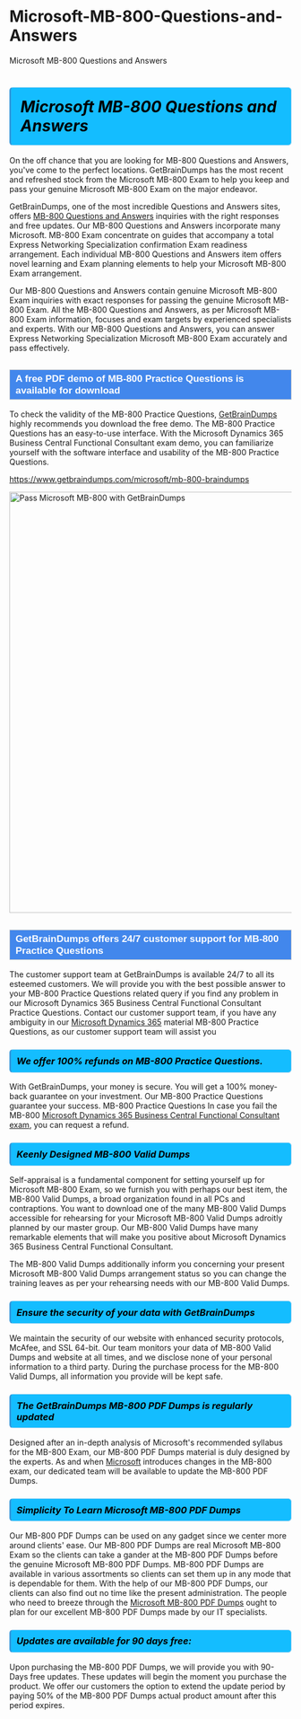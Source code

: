 # Microsoft-MB-800-Questions-and-Answers
Microsoft MB-800 Questions and Answers
<h1><strong><span style="display: block; color: #000000; background: #14BDFF; border: 0.5px solid #AED6F1; border-left: 3px solid #3498DB; padding: .6em; border-radius: 6px;">                     <em>Microsoft MB-800 <span class="exam_variation">Questions and Answers</span> </em>                </span></strong>            </h1>                        <p>On the off chance that you are looking for MB-800 <span class="exam_variation">Questions and Answers</span>, you've come to the perfect locations.             GetBrainDumps has the most recent and refreshed stock from the Microsoft MB-800 Exam to help you keep and pass your genuine Microsoft MB-800 Exam on the major endeavor.</p>                        <p>GetBrainDumps, one of the most incredible <span class="exam_variation">Questions and Answers</span> sites, offers <a href="https://www.getbraindumps.com/microsoft/mb-800-braindumps">MB-800 <span class="exam_variation">Questions and Answers</span></a> inquiries with the right responses and free updates. Our MB-800 <span class="exam_variation">Questions and Answers</span> incorporate             many Microsoft. MB-800 Exam concentrate on guides that accompany a total Express Networking Specialization confirmation Exam readiness arrangement. Each individual             MB-800 <span class="exam_variation">Questions and Answers</span> item offers novel learning and Exam planning elements to help your Microsoft MB-800 Exam arrangement.</p>                        <p>Our MB-800 <span class="exam_variation">Questions and Answers</span> contain genuine Microsoft MB-800 Exam inquiries with exact responses for passing the genuine Microsoft MB-800 Exam. All the MB-800 <span class="exam_variation">Questions and Answers</span>,             as per Microsoft MB-800 Exam information, focuses and exam targets by experienced specialists and experts. With our MB-800 <span class="exam_variation">Questions and Answers</span>, you can answer             Express Networking Specialization Microsoft MB-800 Exam accurately and pass effectively.</p>                        <h2 style="background: #4287ec; border: 1px solid #cccccc; padding: 5px 10px;">                <span style="color: #ffffff;">                    <span style="font-size: 11pt;">                        <span style="line-height: normal;">                            <span style="font-family: Calibri,sans-serif;">                                <strong>                                    <span style="font-size: 13.0pt;">A free PDF demo of MB-800 <span class="exam_variation2">Practice Questions</span> is available for download</span>                                </strong>                            </span>                        </span>                    </span>                </span>            </h2>                        <p>To check the validity of the MB-800 <span class="exam_variation2">Practice Questions</span>, <a href="https://www.getbraindumps.com/">GetBrainDumps</a> highly recommends you download the free demo. The MB-800 <span class="exam_variation2">Practice Questions</span> has an easy-to-use interface.             With the Microsoft Dynamics 365 Business Central Functional Consultant exam demo, you can familiarize yourself with the software interface and usability of the MB-800 <span class="exam_variation2">Practice Questions</span>.</p>                        <p><a href="https://www.getbraindumps.com/microsoft/mb-800-braindumps">https://www.getbraindumps.com/microsoft/mb-800-braindumps</a></p>                        <p><a href="https://www.getbraindumps.com/"><img src="https://www.getbraindumps.com/images/get-updated-exam-questions-with-discount-getbraindumps.jpg" class="postImage" alt="Pass Microsoft MB-800 with GetBrainDumps" width="750"></a></p>                            <h2 style="background: #4287ec; border: 1px solid #cccccc; padding: 5px 10px;">                <span style="color: #ffffff;">                    <span style="font-size: 11pt;">                        <span style="line-height: normal;">                            <span style="font-family: Calibri,sans-serif;">                                <strong>                                    <span style="font-size: 13.0pt;">GetBrainDumps offers 24/7 customer support for MB-800 <span class="exam_variation2">Practice Questions</span> </span>                                </strong>                            </span>                        </span>                    </span>                </span>            </h2>                        <p>The customer support team at GetBrainDumps is available 24/7 to all its esteemed customers. We will provide you with the best possible answer to your MB-800 <span class="exam_variation2">Practice Questions</span>            related query if you find any problem in our Microsoft Dynamics 365 Business Central Functional Consultant <span class="exam_variation2">Practice Questions</span>. Contact our customer support team, if you have any ambiguity in             our <a href="https://www.getbraindumps.com/microsoft/microsoft-dynamics-365-braindumps.html">Microsoft Dynamics 365</a> material MB-800 <span class="exam_variation2">Practice Questions</span>, as our customer support team will assist you</p>                        <h3>                <strong>                    <span style="display: block; color: #000000; background: #14BDFF; border: 0.5px solid #AED6F1; border-left: 3px solid #3498DB; padding: .6em; border-radius: 6px;">                        <em>We offer 100% refunds on MB-800 <span class="exam_variation2">Practice Questions</span>.</em>                    </span>                </strong>            </h3>                        <p>With GetBrainDumps, your money is secure. You will get a 100% money-back guarantee on your investment. Our MB-800 <span class="exam_variation2">Practice Questions</span> guarantee your success.             MB-800 <span class="exam_variation2">Practice Questions</span> In case you fail the MB-800 <a href="https://www.getbraindumps.com/microsoft/mb-800-braindumps">Microsoft Dynamics 365 Business Central Functional Consultant exam</a>, you can request a refund.</p>                        <h3>                <strong>                    <span style="display: block; color: #000000; background: #14BDFF; border: 0.5px solid #AED6F1; border-left: 3px solid #3498DB; padding: .6em; border-radius: 6px;">                        <em>Keenly Designed MB-800 <span class="exam_variation3">Valid Dumps</span></em>                    </span>                </strong>            </h3>                        <p>Self-appraisal is a fundamental component for setting yourself up for Microsoft MB-800 Exam, so we furnish you with perhaps our best item, the MB-800 <span class="exam_variation3">Valid Dumps</span>,             a broad organization found in all PCs and contraptions. You want to download one of the many MB-800 <span class="exam_variation3">Valid Dumps</span> accessible for rehearsing for your             Microsoft MB-800 <span class="exam_variation3">Valid Dumps</span> adroitly planned by our master group. Our MB-800 <span class="exam_variation3">Valid Dumps</span> have many remarkable elements that will make you             positive about Microsoft Dynamics 365 Business Central Functional Consultant.</p>                        <p>The MB-800 <span class="exam_variation3">Valid Dumps</span> additionally inform you concerning your present Microsoft MB-800 <span class="exam_variation3">Valid Dumps</span> arrangement status so you can change the training             leaves as per your rehearsing needs with our MB-800 <span class="exam_variation3">Valid Dumps</span>.</p>                        <h3>                <strong>                    <span style="display: block; color: #000000; background: #14BDFF; border: 0.5px solid #AED6F1; border-left: 3px solid #3498DB; padding: .6em; border-radius: 6px;">                        <em>Ensure the security of your data with GetBrainDumps </em>                    </span>                </strong>            </h3>                        <p>We maintain the security of our website with enhanced security protocols, McAfee, and SSL 64-bit. Our team monitors your data of MB-800 <span class="exam_variation3">Valid Dumps</span> and website at all times,             and we disclose none of your personal information to a third party. During the purchase process for the MB-800 <span class="exam_variation3">Valid Dumps</span>, all information you provide will be kept safe.</p>                        <h3>                <strong>                    <span style="display: block; color: #000000; background: #14BDFF; border: 0.5px solid #AED6F1; border-left: 3px solid #3498DB; padding: .6em; border-radius: 6px;">                        <em>The GetBrainDumps MB-800 <span class="exam_variation4">PDF Dumps</span> is regularly updated </em>                    </span>                </strong>            </h3>                        <p>Designed after an in-depth analysis of Microsoft's recommended syllabus for the MB-800 Exam, our MB-800 <span class="exam_variation4">PDF Dumps</span> material is duly designed by the experts.             As and when <a href="https://www.getbraindumps.com/microsoft-braindumps.html">Microsoft</a> introduces changes in the MB-800 exam, our dedicated team will be available to update the MB-800 <span class="exam_variation4">PDF Dumps</span>.</p>                        <h3>                <strong>                    <span style="display: block; color: #000000; background: #14BDFF; border: 0.5px solid #AED6F1; border-left: 3px solid #3498DB; padding: .6em; border-radius: 6px;">                        <em>Simplicity To Learn Microsoft MB-800 <span class="exam_variation4">PDF Dumps</span></em>                    </span>                </strong>            </h3>                        <p>Our MB-800 <span class="exam_variation4">PDF Dumps</span> can be used on any gadget since we center more around clients' ease. Our MB-800 <span class="exam_variation4">PDF Dumps</span> are real Microsoft MB-800 Exam             so the clients can take a gander at the MB-800 <span class="exam_variation4">PDF Dumps</span> before the genuine Microsoft MB-800 <span class="exam_variation4">PDF Dumps</span>. MB-800 <span class="exam_variation4">PDF Dumps</span> are available in various assortments             so clients can set them up in any mode that is dependable for them. With the help of our MB-800 <span class="exam_variation4">PDF Dumps</span>, our clients can also find out no time like the present administration.             The people who need to breeze through the <a href="https://www.getbraindumps.com/microsoft/mb-800-braindumps">Microsoft MB-800 <span class="exam_variation4">PDF Dumps</span></a> ought to plan for our excellent MB-800 <span class="exam_variation4">PDF Dumps</span> made by our IT specialists.</p>                        <h3>                <strong>                    <span style="display: block; color: #000000; background: #14BDFF; border: 0.5px solid #AED6F1; border-left: 3px solid #3498DB; padding: .6em; border-radius: 6px;">                        <em>Updates are available for 90 days free:</em>                    </span>                </strong>            </h3>                        <p>Upon purchasing the MB-800 <span class="exam_variation4">PDF Dumps</span>, we will provide you with 90-Days free updates. These updates will begin the moment you purchase the product.             We offer our customers the option to extend the update period by paying 50% of the MB-800 <span class="exam_variation4">PDF Dumps</span> actual product amount after this period expires.</p>                    
